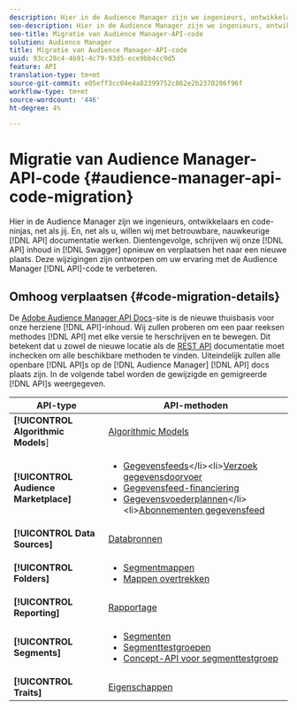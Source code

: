 ```yaml
---
description: Hier in de Audience Manager zijn we ingenieurs, ontwikkelaars en code-ninjas, net als jij. Net als u willen we werken met betrouwbare, nauwkeurige API-documentatie. Hierdoor schrijven we onze API-inhoud opnieuw in Swagger en verplaatsen we deze naar een nieuwe locatie. Deze wijzigingen zijn ontworpen om uw ervaring met de Audience Manager API-code te verbeteren.
seo-description: Hier in de Audience Manager zijn we ingenieurs, ontwikkelaars en code-ninjas, net als jij. Net als u willen we werken met betrouwbare, nauwkeurige API-documentatie. Hierdoor schrijven we onze API-inhoud opnieuw in Swagger en verplaatsen we deze naar een nieuwe locatie. Deze wijzigingen zijn ontworpen om uw ervaring met de Audience Manager API-code te verbeteren.
seo-title: Migratie van Audience Manager-API-code
solution: Audience Manager
title: Migratie van Audience Manager-API-code
uuid: 93cc28c4-4b91-4c79-93d5-ece9bb4cc9d5
feature: API
translation-type: tm+mt
source-git-commit: e05eff3cc04e4a82399752c862e2b2370286f96f
workflow-type: tm+mt
source-wordcount: '446'
ht-degree: 4%

---
```



# Migratie van Audience Manager-API-code {#audience-manager-api-code-migration}

Hier in de Audience Manager zijn we ingenieurs, ontwikkelaars en code-ninjas, net als jij. En, net als u, willen wij met betrouwbare, nauwkeurige [!DNL API] documentatie werken. Dientengevolge, schrijven wij onze [!DNL API] inhoud in [!DNL Swagger] opnieuw en verplaatsen het naar een nieuwe plaats. Deze wijzigingen zijn ontworpen om uw ervaring met de Audience Manager [!DNL API]-code te verbeteren.

## Omhoog verplaatsen {#code-migration-details}

<!-- api-swagger-migration.xml -->

De [Adobe Audience Manager API Docs](https://bank.demdex.com/portal/swagger/index.html)-site is de nieuwe thuisbasis voor onze herziene [!DNL API]-inhoud. Wij zullen proberen om een paar reeksen methodes [!DNL API] met elke versie te herschrijven en te bewegen. Dit betekent dat u zowel de nieuwe locatie als de [REST API](../api/rest-api-main/rest-api-main.md) documentatie moet inchecken om alle beschikbare methoden te vinden. Uiteindelijk zullen alle openbare [!DNL API]s op de [!DNL Audience Manager] [!DNL API] docs plaats zijn. In de volgende tabel worden de gewijzigde en gemigreerde [!DNL API]s weergegeven.

<!--

<table id="table_CD3C244CB02C48C898745FB982EC828C"> 
 <thead> 
  <tr> 
   <th colname="col1" class="entry"> API Type </th> 
   <th colname="col2" class="entry"> API Methods </th> 
  </tr> 
 </thead>
 <tbody>
 <tr> 
   <td colname="col1"> <p> <b>Algorithmic Models</b> </p> </td> 
   <td colname="col2"> <p> <a href="https://bank.demdex.com/portal/swagger/index.html#/Algorithmic_Models_API" format="https" scope="external"> Algorithmic Models</a> </p> </td> 
  </tr> 
  <tr> 
   <td colname="col1"> <p> <b>Audience Marketplace</b> </p> </td> 
   <td colname="col2"> <p> 
     <ul id="ul_4CFB3FAAC0B04E5AADD80E7D7FAF2722"> 
      <li id="li_50EE5F6B2278480E9FEA04AD51664F9D"> <a href="https://bank.demdex.com/portal/swagger/index.html#!/?f=Data_Feed_API" format="https" scope="external"> Data Feeds</a> </li> 
      <li id="li_5D372E3819014AB78C12048A9A2DC89F"> <a href="https://bank.demdex.com/portal/swagger/index.html#!/Data_Feed_Request_API/" format="https" scope="external"> Data Feed Request</a> </li> 
      <li id="li_0582688D08C346C68B81D86A5C46E053"> <a href="https://bank.demdex.com/portal/swagger/index.html#!/?f=Data_Feed_Finance_API" format="https" scope="external"> Data Feed Finance</a> </li> 
      <li id="li_C1C1CB42D6A74803B4672F6EE2D2D08C"> <a href="https://bank.demdex.com/portal/swagger/index.html#!/?f=Data_Feed_Plans_API" format="https" scope="external"> Data Feed Plans</a> </li> 
      <li id="li_D8F9D791D0824287B9D0B0585E3106AB"> <a href="https://bank.demdex.com/portal/swagger/index.html#!/Data_Feed_Subscription_API" format="https" scope="external"> Data Feed Subscriptions</a> </li> 
     </ul> </p> </td> 
  </tr> 
  <tr> 
   <td colname="col1"> <p> <b>Data Source</b> </p> </td> 
   <td colname="col2"> <p> <a href="https://bank.demdex.com/portal/swagger/index.html#!/Data_Source_API" format="https" scope="external"> Data Sources</a> </p> </td> 
  </tr> 
   <td colname="col1"> <p> <b>Derived Signals</b> </p> </td> 
   <td colname="col2"> <p> <a href="https://bank.demdex.com/portal/swagger/index.html#/Derived_Signals_API" format="https" scope="external"> Derived Signals</a> </p> </td> 
  </tr>   
  <tr> 
   <td colname="col1"> <p> <b>Folders</b> </p> </td> 
   <td colname="col2"> <p> 
     <ul id="ul_FD05673B372141F3B0EF2C79A338F744"> 
      <li id="li_5D16FCAF6F0E411694A1CFBE9571BDAC"> <a href="https://bank.demdex.com/portal/swagger/index.html#!/Segment_Folder_API" format="https" scope="external"> Segment Folders</a> </li> 
      <li id="li_5DC088C0F8CA4FC193248366C8400030"> <a href="https://bank.demdex.com/portal/swagger/index.html#!/Trait_Folder_API" scope="external" format="https"> Trait Folders</a> </li> 
     </ul> </p> </td> 
  </tr> 
  <tr> 
   <td colname="col1"> <p> <b>Reporting</b> </p> </td> 
   <td colname="col2"> <p> <a href="https://bank.demdex.com/portal/swagger/index.html#!/Reporting_API" format="https" scope="external"> Reporting</a> </p> </td> 
  </tr> 
  <tr> 
   <td colname="col1"> <p> <b>Segments</b> </p> </td> 
   <td colname="col2"> <p> 
     <ul id="ul_098B0655653D4846B70349A35A055C19"> 
      <li id="li_41A3003BF41147969BC88D4F12A5C1BB"> <a href="https://bank.demdex.com/portal/swagger/index.html#!/Segments_API" format="https" scope="external"> Segments</a> </li> 
      <li id="li_22A858D377634D88AE58BE2CE924169C"> <a href="https://bank.demdex.com/portal/swagger/index.html#!/Segment_Test_Group_API/" format="https" scope="external"> Segment Test Groups</a> </li> 
      <li id="li_2B505A1B43CF4B29A0336106C321E7FD"> <a href="https://bank.demdex.com/portal/swagger/index.html#!/Segment_Test_Group_Draft_API/" format="https" scope="external"> Segment Test Group Draft API</a> </li> 
     </ul> </p> </td> 
  </tr> 
  <tr> 
   <td colname="col1"> <p> <b>Traits</b> </p> </td> 
   <td colname="col2"> <p> <a href="https://bank.demdex.com/portal/swagger/index.html#!/Traits_API" format="https" scope="external"> Traits</a> </p> </td> 
  </tr>
 </tbody>
</table>

-->


| API-type | API-methoden |
---------|----------
| **[!UICONTROL Algorithmic Models**] | [Algorithmic Models](https://bank.demdex.com/portal/swagger/index.html#/Algorithmic_Models_API) |
| **[!UICONTROL Audience Marketplace]** | <ul><li>[Gegevensfeeds](https://bank.demdex.com/portal/swagger/index.html#/Audience%20Marketplace%20Buyer%20API/get_available_data_feeds_)</li><li>[Verzoek gegevensdoorvoer](https://bank.demdex.com/portal/swagger/index.html#/Audience%20Marketplace%20Buyer%20API/post_available_data_feeds__dataSourceId__requests)</li><li>[Gegevensfeed-financiering](https://bank.demdex.com/portal/swagger/index.html#/Audience%20Marketplace%20Finance%20API/get_data_feeds_billing_report)</li><li>[Gegevensvoederplannen](https://bank.demdex.com/portal/swagger/index.html#/Audience%20Marketplace%20Seller%20API/get_data_feeds__dataSourceId__plans_)</li><li>[Abonnementen gegevensfeed](https://bank.demdex.com/portal/swagger/index.html#/Audience%20Marketplace%20Seller%20API/get_data_feeds__dataSourceId__subscriptions)</li></ul> |
| **[!UICONTROL Data Sources]** | [Databronnen ](https://bank.demdex.com/portal/swagger/index.html#/Data_Source_API) |
| **[!UICONTROL Folders]** | <ul><li>[Segmentmappen](https://bank.demdex.com/portal/swagger/index.html#/Segment_Folder_API)</li><li>[Mappen overtrekken](https://bank.demdex.com/portal/swagger/index.html#/Trait%20Folder%20API)</li></ul> |
| **[!UICONTROL Reporting]** | [Rapportage](https://bank.demdex.com/portal/swagger/index.html#/Reporting%20API) |
| **[!UICONTROL Segments]** | <ul><li>[Segmenten ](https://bank.demdex.com/portal/swagger/index.html#/Segments%20API)</li><li>[Segmenttestgroepen](https://bank.demdex.com/portal/swagger/index.html#/Segment%20Test%20Group%20API)</li><li>[Concept-API voor segmenttestgroep](https://bank.demdex.com/portal/swagger/index.html#/Segment%20Test%20Group%20API/post_segment_test_groups_drafts)</li></ul> |
| **[!UICONTROL Traits]** | [Eigenschappen ](https://bank.demdex.com/portal/swagger/index.html#/Traits%20API) |